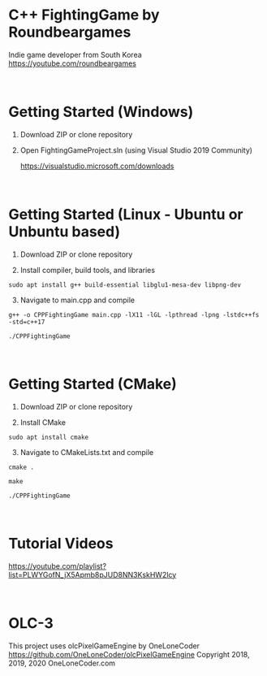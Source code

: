 # C++ FightingGame by Roundbeargames

Indie game developer from South Korea
<br>
https://youtube.com/roundbeargames

<br>

# Getting Started (Windows)

1. Download ZIP or clone repository

2. Open FightingGameProject.sln (using Visual Studio 2019 Community)

    https://visualstudio.microsoft.com/downloads

<br>

# Getting Started (Linux - Ubuntu or Unbuntu based)

1. Download ZIP or clone repository

2. Install compiler, build tools, and libraries

```
sudo apt install g++ build-essential libglu1-mesa-dev libpng-dev
```

3. Navigate to main.cpp and compile

```
g++ -o CPPFightingGame main.cpp -lX11 -lGL -lpthread -lpng -lstdc++fs -std=c++17
```
```
./CPPFightingGame
```

<br>

# Getting Started (CMake)

1. Download ZIP or clone repository

2. Install CMake

```
sudo apt install cmake
```

3. Navigate to CMakeLists.txt and compile

```
cmake .
```

```
make
```

```
./CPPFightingGame
```

<br>

# Tutorial Videos

https://youtube.com/playlist?list=PLWYGofN_jX5Apmb8pJUD8NN3KskHW2lcy

<br>

# OLC-3

This project uses olcPixelGameEngine by OneLoneCoder
https://github.com/OneLoneCoder/olcPixelGameEngine
Copyright 2018, 2019, 2020 OneLoneCoder.com
